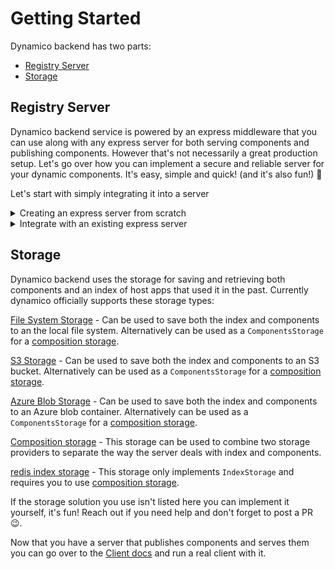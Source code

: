 # Getting Started
Dynamico backend has two parts:

- [Registry Server](#Registry-Server)
- [Storage](#Storage)


## Registry Server

Dynamico backend service is powered by an express middleware that you can use along with any express server for both serving components and publishing components. However that's not necessarily a great production setup. Let's go over how you can implement a secure and reliable server for your dynamic components. It's easy, simple and quick! (and it's also fun!) 🙂

Let's start with simply integrating it into a server

<details>
<summary>Creating an express server from scratch</summary>


We're going to create a new node app. This app runs an express server that exposes dynamico endpoints. It'll require us to create and configure a storage provider. To learn more about how to properly set up storage for dynamico go to [Storage](#Storage).

Let's start by creating a new node app and install all of the required dependencies. Open a terminal and run these commands:

```bash
$ mkdir dynamico-registry
$ cd dynamico-registry
$ npm init -y
npm creates your node app with the name dynamico-registry
$ npm install express @dynamico/express-middleware --save
npm installation text
$ touch index.js
```

Now open the folder in your favorite IDE. Open `index.js` and write this code in it:

```javascript
const express = require('express');
const dynamico = require('@dynamico/express-middleware');

const storageProvider = /*Initialize your storage provider*/
const dynamicoMiddleware = dynamico(storageProvider);
const app = express();
app.use('/api/components', dynamicoMiddleware);
app.listen(Number(process.env.PORT || 1234), () => {
  console.log(`Listening on port ${process.env.PORT}`);
});
```

Now you can jump to the [Storage](#Storage) section to initialize the storage provider of your choice.
</details>

<details>
<summary>Integrate with an existing express server</summary>

We're going to integrate the dynamico handlers with an existing express application so it will expose the dynamico endpoints. It'll require us to create and configure a storage provider. To learn more about how to properly set up storage for dynamico go to [Storage](#Storage).

Let's start by adding the dependencies to your app:
```bash
$ npm install express @dynamico/express-middleware --save
npm installation text
```

Open your project using your favorite IDE and find the appropriate place to add a new route. Usually it'll be next to files that contain lines like this:

```javascript
app.use('some/path', someHandler);
```

Open or create the file  and add this `require` statements to the file:
```javascript
const dynamico = require('@dynamico/express-middleware');
```

And create a handler and add a route to the app (this code assumes that you initialized an express router):

```javascript
const storageProvider = /*Initialize your storage provider*/

const dynamicoMiddleware = dynamico(storageProvider);

// Use the middleware
```

Now you can jump to the [Storage](#Storage) section to initialize the storage provider of your choice.
</details>


## Storage

Dynamico backend uses the storage for saving and retrieving both components and an index of host apps that used it in the past. Currently dynamico officially supports these storage types:

[File System Storage](./fs-storage) - Can be used to save both the index and components to an the local file system. Alternatively can be used as a `ComponentsStorage` for a [composition storage](./composition-storage).

[S3 Storage](./s3-storage) - Can be used to save both the index and components to an S3 bucket. Alternatively can be used as a `ComponentsStorage` for a [composition storage](./composition-storage).

[Azure Blob Storage](./azure-blob-storage) - Can be used to save both the index and components to an Azure blob container. Alternatively can be used as a `ComponentsStorage` for a [composition storage](./composition-storage).

[Composition storage](./composition-storage) - This storage can be used to combine two storage providers to separate the way the server deals with index and components.

[redis index storage](./redis-storage) - This storage only implements `IndexStorage` and requires you to use [composition storage](./composition-storage).


If the storage solution you use isn't listed here you can implement it yourself, it's fun! Reach out if you need help and don't forget to post a PR 😉.

Now that you have a server that publishes components and serves them you can go over to the [Client docs](../client) and run a real client with it.
